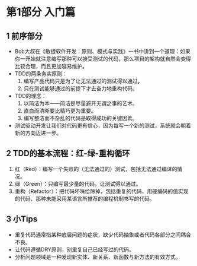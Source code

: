 # 第1部分 入门篇

## 1 前序部分

- Bob大叔在《敏捷软件开发：原则、模式与实践》一书中讲到一个道理：如果你一开始就注意编写那种可以接受测试的代码，那么项目的架构就自然会变得比较合理，而且更加容易维护。
- TDD的两条务实原则：
  1. 编写产品代码只是为了让无法通过的测试得以通过。
  2. 只在测试能够通过的前提下才去奋力地重构代码。
- TDD的理念：
  1. 以简洁为本——简洁是尽量避开无谓之事的艺术。
  2. 直白而清晰要比精巧更为重要。
  3. 编写整洁而不杂乱的代码是取得成功的关键因素。
- 测试驱动开发让我们对代码更有信心，因为每写一个新的测试，系统就会朝着新的方向迈进一步。

## 2 TDD的基本流程：红-绿-重构循环

1. 红（Red）：编写一个失败的（无法通过的）测试，包括无法通过编译的情况。
2. 绿（Green）：只编写最少量的代码，让测试得以通过。
3. 重构（Refactor）：把代码坏味给除掉，包括重复的代码、用硬编码的值实现的代码、那种未能采用某语言所推荐的编程机制书写的代码。

## 3 小Tips

- 重复代码通常指某种底层问题的症状，缺少代码抽象或者代码各部分之间耦合不良。
- 让代码遵循DRY原则，别重复自己已经写过的代码。
- 分析问题领域是一种发现新实体、新关系、新函数与新方法的有效方式。